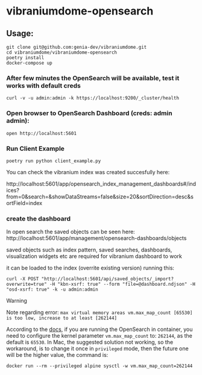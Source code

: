 # vibraniumdome-opensearch

## Usage:

```
git clone git@github.com:genia-dev/vibraniumdome.git
cd vibraniumdome/vibraniumdome-opensearch
poetry install
docker-compose up
```

### After few minutes the OpenSearch will be available, test it works with default creds
```
curl -v -u admin:admin -k https://localhost:9200/_cluster/health
```

### Open browser to OpenSearch Dashboard (creds: admin admin):
```
open http://localhost:5601
```

### Run Client Example
```
poetry run python client_example.py
```

You can check the vibranium index was created succesfully here:

http://localhost:5601/app/opensearch_index_management_dashboards#/indices?from=0&search=&showDataStreams=false&size=20&sortDirection=desc&sortField=index


### create the dashboard
In open search the saved objects can be seen here:
http://localhost:5601/app/management/opensearch-dashboards/objects

saved objects such as index pattern, saved searches, dashboards, visualization widgets etc are required for vibranium dashboard to work

it can be loaded to the index (overrite existing version) running this:

```
curl -X POST "http://localhost:5601/api/saved_objects/_import?overwrite=true" -H "kbn-xsrf: true" --form "file=@dashboard.ndjson" -H "osd-xsrf: true" -k -u admin:admin
```
> [!WARNING]
> Note regarding error: `max virtual memory areas vm.max_map_count [65530] is too low, increase to at least [262144]`
>
> According to the [docs](https://www.elastic.co/guide/en/elasticsearch/reference/8.11/docker.html#_macos_with_docker_for_mac), if you are running the OpenSearch in container, you need to configure the kernel parameter `vm.max_map_count` to: `262144`, as the default is `65530`. In Mac, the suggested solution not working, so the workaround, is to change it once in `privileged` mode, then the future one will be the higher value, the command is:
>
> `docker run --rm --privileged alpine sysctl -w vm.max_map_count=262144`